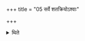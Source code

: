 +++
title = "05 सर्वे शतक्रियोऽश्वाः"

+++

<details><summary>थिते</summary>

5. All the horses should be purchased with one hundred cows. 
</details>
